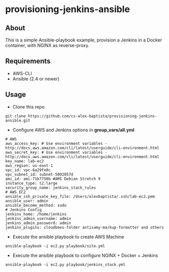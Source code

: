 # provisioning-jenkins-ansible

## About

This is a simple Ansible-playbook example, provision a Jenkins in a Docker container, with NGINX as reverse-proxy.

## Requirements

* AWS-CLI
* Ansible (2.4 or newer)

## Usage

* Clone this repo
```
git clone https://github.com/cs-alex-baptista/provisioning-jenkins-ansible.git
```

* Configure AWS and Jenkins options in **group_vars/all.yml**

```
# AWS
aws_access_key: # Use environment variables - http://docs.aws.amazon.com/cli/latest/userguide/cli-environment.html
aws_secret_key: # Use environment variables - http://docs.aws.amazon.com/cli/latest/userguide/cli-environment.html
key_name: lab-ec2
aws_region: us-east-1
vpc_id: vpc-6a29fe0c
vpc_subnet_id: subnet-5092057d
ami_id: ami-71b7750b #AMI Debian Stretch 9
instance_type: t2.large
security_group_name: jenkins_stack_rules
# AWS EC2
ansible_ssh_private_key_file: /Users/alexbaptista/.ssh/lab-ec2.pem
ansible_user: admin
ansible_become_method: sudo
# Jenkins Config
jenkins_home: /home/jenkins
jenkins_admin_username: admin
jenkins_admin_password: admin
jenkins_plugins: cloudbees-folder antisamy-markup-formatter and others
```

* Execute the ansible playbook to create AWS Machine
```
ansible-playbook -i ec2.py playbook/site.yml
```

* Execute the ansible playbook to configure NGINX + Docker + Jenkins
```
ansible-playbook -i ec2.py playbook/jenkins_stack.yml
```
